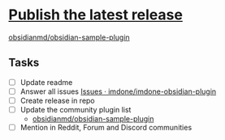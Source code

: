 # [Publish the latest release](#DOING:)

[obsidianmd/obsidian-sample-plugin](https://github.com/obsidianmd/obsidian-sample-plugin?tab=readme-ov-file#releasing-new-releases)

## Tasks

- [ ] Update readme
- [ ] Answer all issues [Issues · imdone/imdone-obsidian-plugin](https://github.com/imdone/imdone-obsidian-plugin/issues)
- [ ] Create release in repo
- [ ] Update the community plugin list
  - [obsidianmd/obsidian-sample-plugin](https://github.com/obsidianmd/obsidian-sample-plugin?tab=readme-ov-file#adding-your-plugin-to-the-community-plugin-list)
- [ ] Mention in Reddit, Forum and Discord communities

<!--
created:2025-01-12T15:39:31.013Z
order:0
-->


